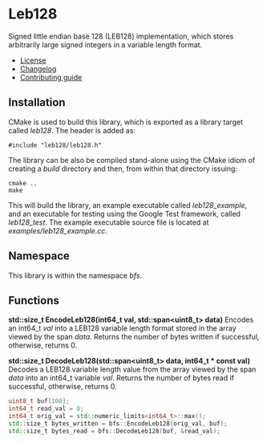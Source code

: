 # Leb128
Signed little endian base 128 (LEB128) implementation, which stores arbitrarily large signed integers in a variable length format.
   * [License](LICENSE.md)
   * [Changelog](CHANGELOG.md)
   * [Contributing guide](CONTRIBUTING.md)

## Installation
CMake is used to build this library, which is exported as a library target called *leb128*. The header is added as:

```
#include "leb128/leb128.h"
```

The library can be also be compiled stand-alone using the CMake idiom of creating a *build* directory and then, from within that directory issuing:

```
cmake ..
make
```

This will build the library, an example executable called *leb128_example*, and an executable for testing using the Google Test framework, called *leb128_test*. The example executable source file is located at *examples/leb128_example.cc*.

## Namespace
This library is within the namespace *bfs*.

## Functions

**std::size_t EncodeLeb128(int64_t val, std::span<uint8_t> data)** Encodes an int64_t *val* into a LEB128 variable length format stored in the array viewed by the span *data*. Returns the number of bytes written if successful, otherwise, returns 0.

**std::size_t DecodeLeb128(std::span<uint8_t> data, int64_t &ast; const val)** Decodes a LEB128 variable length value from the array viewed by the span *data* into an int64_t variable *val*. Returns the number of bytes read if successful, otherwise, returns 0.

```C++
uint8_t buf[100];
int64_t read_val = 0;
int64_t orig_val = std::numeric_limits<int64_t>::max();
std::size_t bytes_written = bfs::EncodeLeb128(orig_val, buf);
std::size_t bytes_read = bfs::DecodeLeb128(buf, &read_val);
```
